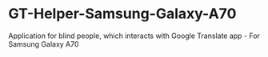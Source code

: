 # GT-Helper-Samsung-Galaxy-A70
Application for blind people, which interacts with Google Translate app - For Samsung Galaxy A70
